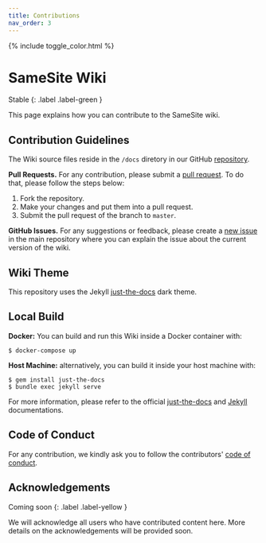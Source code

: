```yaml
---
title: Contributions
nav_order: 3
---
```


{% include toggle_color.html %}

# SameSite Wiki

Stable
{: .label .label-green }


This page explains how you can contribute to the SameSite wiki. 

## Contribution Guidelines

The Wiki source files reside in the `/docs` diretory in our GitHub [repository](https://github.com/SoheilKhodayari/same-site-wiki/tree/master/docs).

**Pull Requests.** For any contribution, please submit a [pull request](https://github.com/SoheilKhodayari/same-site-wiki/pulls). To do that, please follow the steps below:

1. Fork the repository.
2. Make your changes and put them into a pull request.
3. Submit the pull request of the branch to `master`.


**GitHub Issues.** For any suggestions or feedback, please create a [new issue](https://github.com/SoheilKhodayari/same-site-wiki/issues) in the main repository where you can explain the issue about the current version of the wiki. 

## Wiki Theme

This repository uses the Jekyll [just-the-docs](https://github.com/just-the-docs/just-the-docs) dark theme.  

## Local Build

**Docker:** You can build and run this Wiki inside a Docker container with:

```
$ docker-compose up
```

**Host Machine:** alternatively, you can build it inside your host machine with:

```
$ gem install just-the-docs
$ bundle exec jekyll serve
```

For more information, please refer to the official [just-the-docs](https://github.com/just-the-docs/just-the-docs) and [Jekyll](https://jekyllrb.com/) documentations. 


## Code of Conduct 

For any contribution, we kindly ask you to follow the contributors' [code of conduct](https://github.com/SoheilKhodayari/same-site-wiki/blob/master/CODE_OF_CONDUCT.md).


## Acknowledgements

Coming soon
{: .label .label-yellow }

We will acknowledge all users who have contributed content here. More details on the acknowledgements will be provided soon. 

